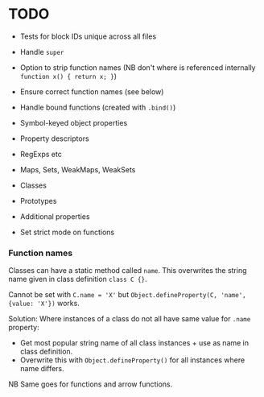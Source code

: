 # TODO

* Tests for block IDs unique across all files

* Handle `super`
* Option to strip function names (NB don't where is referenced internally `function x() { return x; }`)
* Ensure correct function names (see below)
* Handle bound functions (created with `.bind()`)

* Symbol-keyed object properties
* Property descriptors
* RegExps etc
* Maps, Sets, WeakMaps, WeakSets
* Classes
* Prototypes
* Additional properties
* Set strict mode on functions

### Function names

Classes can have a static method called `name`. This overwrites the string name given in class definition `class C {}`.

Cannot be set with `C.name = 'X'` but `Object.defineProperty(C, 'name', {value: 'X'})` works.

Solution: Where instances of a class do not all have same value for `.name` property:

* Get most popular string name of all class instances + use as name in class definition.
* Overwrite this with `Object.defineProperty()` for all instances where name differs.

NB Same goes for functions and arrow functions.
